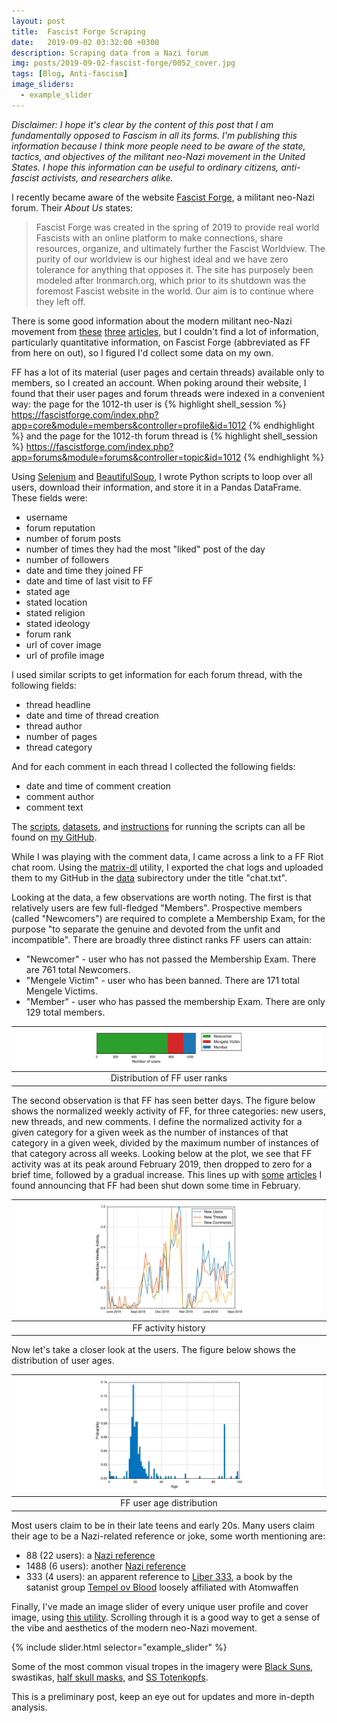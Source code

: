 ```yaml
---
layout: post
title:  Fascist Forge Scraping
date:   2019-09-02 03:32:00 +0300
description: Scraping data from a Nazi forum
img: posts/2019-09-02-fascist-forge/0052_cover.jpg
tags: [Blog, Anti-fascism]
image_sliders:
  - example_slider
---
```

*Disclaimer: I hope it's clear by the content of this post that I am fundamentally opposed to Fascism in all its forms. I'm publishing this information because I think more people need to be aware of the state, tactics, and objectives of the militant neo-Nazi movement in the United States.
I hope this information can be useful to ordinary citizens, anti-fascist activists, and researchers alike.*

I recently became aware of the website [Fascist Forge][ff], a militant neo-Nazi forum.
Their *About Us* states:
>Fascist Forge was created in the spring of 2019 to provide real world Fascists with an online platform to make connections, share resources, organize, and ultimately further the Fascist Worldview. The purity of our worldview is our highest ideal and we have zero tolerance for anything that opposes it. The site has purposely been modeled after Ironmarch.org, which prior to its shutdown was the foremost Fascist website in the world. Our aim is to continue where they left off.

There is some good information about the modern militant neo-Nazi movement from [these][splc] [three][icct] [articles][hanrahan], but I couldn't find a lot of information, particularly quantitative information, on Fascist Forge (abbreviated as FF from here on out), so I figured I'd collect some data on my own.

FF has a lot of its material (user pages and certain threads) available only to members, so I created an account.
When poking around their website, I found that their user pages and forum threads were indexed in a convenient way: the page for the 1012-th user is
{% highlight shell_session %}
https://fascistforge.com/index.php?app=core&module=members&controller=profile&id=1012
{% endhighlight %}
and  the page for the 1012-th forum thread is
{% highlight shell_session %}
https://fascistforge.com/index.php?app=forums&module=forums&controller=topic&id=1012
{% endhighlight %}

Using [Selenium][selenium] and [BeautifulSoup][beautifulsoup], I wrote Python scripts to loop over all users, download their information, and store it in a Pandas DataFrame. These fields were:
* username
* forum reputation
* number of forum posts
* number of times they had the most "liked" post of the day
* number of followers
* date and time they joined FF
* date and time of last visit to FF
* stated age
* stated location
* stated religion
* stated ideology
* forum rank
* url of cover image
* url of profile image

I used similar scripts to get information for each forum thread, with the following fields:
* thread headline
* date and time of thread creation
* thread author
* number of pages
* thread category

And for each comment in each thread I collected the following fields:
* date and time of comment creation
* comment author
* comment text

The [scripts][github-scripts], [datasets][github-data], and [instructions][github-readme] for running the scripts can all be found on [my GitHub][github-repo].

While I was playing with the comment data, I came across a link to a FF Riot chat room.
Using the [matrix-dl][matrix-dl] utility, I exported the chat logs and uploaded them to my GitHub in the [data][github-data] subirectory under the title "chat.txt".

Looking at the data, a few observations are worth noting.
The first is that relatively users are few full-fledged "Members".
Prospective members (called "Newcomers") are required to complete a Membership Exam, for the purpose "to separate the genuine and devoted from the unfit and incompatible".
There are broadly three distinct ranks FF users can attain:
* "Newcomer" - user who has not passed the Membership Exam. There are 761 total Newcomers.
* "Mengele Victim" - user who has been banned. There are 171 total Mengele Victims.
* "Member" - user who has passed the membership Exam. There are only 129 total members.

| [![User Rank Distribution](/assets/img/posts/2019-09-02-fascist-forge/single_bar.svg)](/assets/img/posts/2019-09-02-fascist-forge/single_bar.svg) |
|:---:|
| Distribution of FF user ranks |

The second observation is that FF has seen better days.
The figure below shows the normalized weekly activity of FF, for three categories: new users, new threads, and new comments.
I define the normalized activity for a given category for a given week as the number of instances of that category in a given week, divided by the maximum number of instances of that category across all weeks.
Looking below at the plot, we see that FF activity was at its peak around February 2019, then dropped to zero for a brief time, followed by a gradual increase.
This lines up with [some][vice] [articles][medium] I found announcing that FF had been shut down some time in February.

| [![Activity](/assets/img/posts/2019-09-02-fascist-forge/activity.svg)](/assets/img/posts/2019-09-02-fascist-forge/activity.svg) |
|:---:|
| FF activity history |

Now let's take a closer look at the users.
The figure below shows the distribution of user ages.

| [![User Age Distribution](/assets/img/posts/2019-09-02-fascist-forge/age.svg)](/assets/img/posts/2019-09-02-fascist-forge/age.svg) |
|:---:|
| FF user age distribution |

Most users claim to be in their late teens and early 20s.
Many users claim their age to be a Nazi-related reference or joke, some worth mentioning are:
* 88 (22 users): a [Nazi reference][adl-88]
* 1488 (6 users): another [Nazi reference][adl-1488]
* 333 (4 users): an apparent reference to [Liber 333][goodreads], a book by the satanist group [Tempel ov Blood][medium-tob] loosely affiliated with Atomwaffen

Finally, I've made an image slider of every unique user profile and cover image, using [this utility][ideal-image-slider].
Scrolling through it is a good way to get a sense of the vibe and aesthetics of the modern neo-Nazi movement.

{% include slider.html selector="example_slider" %}

Some of the most common visual tropes in the imagery were [Black Suns][black-sun], swastikas, [half skull masks][skull-mask], and [SS Totenkopfs][totenkopf].

This is a preliminary post, keep an eye out for updates and more in-depth analysis.

[ff]: https://fascistforge.com
[splc]: https://www.splcenter.org/hatewatch/2019/02/22/atomwaffen-and-siege-parallax-how-one-neo-nazi%E2%80%99s-life%E2%80%99s-work-fueling-younger-generation
[icct]: https://icct.nl/publication/siege-the-atomwaffen-division-and-rising-far-right-terrorism-in-the-united-states/
[hanrahan]: https://medium.com/@Hanrahan/atomwaffendown-c662cb4d1aa6
[selenium]: https://selenium-python.readthedocs.io/
[beautifulsoup]: https://www.crummy.com/software/BeautifulSoup/bs4/doc/
[github-scripts]: https://github.com/trislee/fascist_forge/tree/master/scripts
[github-data]: https://github.com/trislee/fascist_forge/tree/master/data
[github-readme]: https://github.com/trislee/fascist_forge/blob/master/README.md
[github-repo]: https://github.com/trislee/fascist_forge
[matrix-dl]: https://gitlab.gnome.org/thiblahute/matrix-dl
[vice]: https://www.vice.com/en_ca/article/43zn8j/fascist-forge-the-online-neo-nazi-recruitment-forum-is-down
[medium]: https://medium.com/americanodyssey/fascist-forge-neo-nazi-forum-returns-online-f7cb1f672f94
[adl-88]: https://www.adl.org/education/references/hate-symbols/88
[adl-1488]: https://www.adl.org/education/references/hate-symbols/1488
[medium-tob]: https://medium.com/@eggfordinner/nazi-satanist-cults-want-your-blood-2a89c1578a65
[goodreads]: https://www.goodreads.com/en/book/show/18399841-liber-333
[ideal-image-slider]: https://github.com/jekylltools/jekyll-ideal-image-slider-include
[black-sun]: https://en.wikipedia.org/wiki/Black_Sun_(symbol)
[skull-mask]: https://www.splcenter.org/hatewatch/2017/06/20/donning-mask-presenting-face-21st-century-fascism
[totenkopf]: https://en.wikipedia.org/wiki/Totenkopf#Nazi_Germany